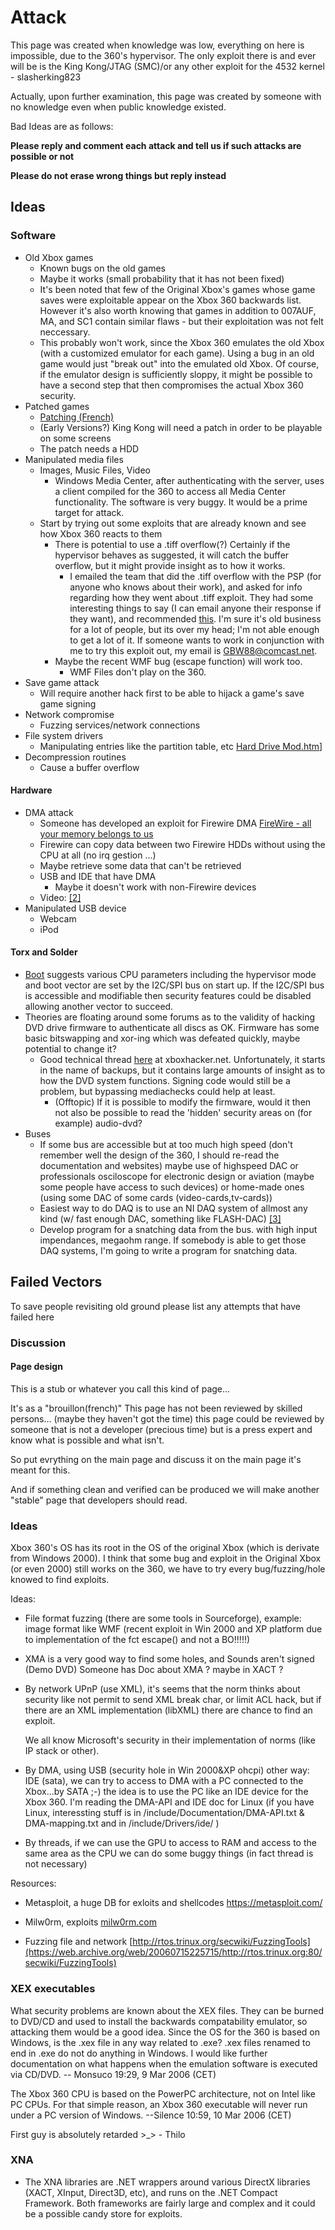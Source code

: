 # Attack

This page was created when knowledge was low, everything on here is
impossible, due to the 360's hypervisor. The only exploit there is and
ever will be is the King Kong/JTAG (SMC)/or any other exploit for the
4532 kernel - slasherking823

Actually, upon further examination, this page was created by someone
with no knowledge even when public knowledge existed.

Bad Ideas are as follows:

**Please reply and comment each attack and tell us if such attacks are possible or not**

**Please do not erase wrong things but reply instead**


## Ideas

### Software

  - Old Xbox games
      - Known bugs on the old games
      - Maybe it works (small probability that it has not been fixed)
      - It's been noted that few of the Original Xbox's games whose game saves were
        exploitable appear on the Xbox 360 backwards list. However it's also
        worth knowing that games in addition to 007AUF, MA, and SC1
        contain similar flaws - but their exploitation was not felt
        neccessary.
      - This probably won't work, since the Xbox 360 emulates the old
        Xbox (with a customized emulator for each game). Using
        a bug in an old game would just "break out" into the emulated
        old Xbox. Of course, if the emulator design is sufficiently
        sloppy, it might be possible to have a second step that then
        compromises the actual Xbox 360 security.
  - Patched games
      - [Patching (French)](https://web.archive.org/web/20100201124753/http://www.presence-pc.com/actualite/kong-ubi-13474/)
      - (Early Versions?) King Kong will need a patch in order to be playable on some screens
      - The patch needs a HDD
  - Manipulated media files
      - Images, Music Files, Video
          - Windows Media Center, after authenticating with the server,
            uses a client compiled for the 360 to access all Media
            Center functionality. The software is very buggy. It would be a
            prime target for attack.
      - Start by trying out some exploits that are already known and see
        how Xbox 360 reacts to them
          - There is potential to use a .tiff overflow(?) Certainly if
            the hypervisor behaves as suggested, it will catch the
            buffer overflow, but it might provide insight as to how it
            works.
              - I emailed the team that did the .tiff overflow with the
                PSP (for anyone who knows about their work), and asked
                for info regarding how they went about .tiff exploit.
                They had some interesting things to say (I can email
                anyone their response if they want), and recommended
                [this](http://www-cse.ucsd.edu/classes/sp05/cse127/Smash.htm).
                I'm sure it's old business for a lot of people, but its
                over my head; I'm not able enough to get a lot of it. If
                someone wants to work in conjunction with me to try this
                exploit out, my email is GBW88@comcast.net.
          - Maybe the recent WMF bug (escape function) will work too.
              - WMF Files don't play on the 360.
  - Save game attack
      - Will require another hack first to be able to hijack a game's
        save game signing
  - Network compromise
      - Fuzzing services/network connections
  - File system drivers
      - Manipulating entries like the partition table, etc [Hard Drive Mod.htm](https://web.archive.org/web/20141105161019/http://llamma.com:80/xbox360/mods/USB%20Hard%20Drive%20Mod.htm)]
  - Decompression routines
      - Cause a buffer overflow

#### Hardware

  - DMA attack
      - Someone has developed an exploit for Firewire DMA [FireWire - all your memory belongs to us](https://web.archive.org/web/20130216101933/http://md.hudora.de/presentations#firewire-cansecwest)
      - Firewire can copy data between two Firewire HDDs without using
        the CPU at all (no irq gestion ...)
      - Maybe retrieve some data that can't be retrieved
      - USB and IDE that have DMA
          - Maybe it doesn't work with non-Firewire devices
      - Video: [\[2\]](https://web.archive.org/web/20060427215314/http://lufgi4.informatik.rwth-aachen.de/movies/)
  - Manipulated USB
    device
      - Webcam
      - iPod

#### Torx and Solder

  - [Boot](http://www.free60.org/index.php5?title=Boot&action=edit&redlink=1)
    suggests various CPU parameters including the hypervisor mode and boot
    vector are set by the I2C/SPI bus on start up. If the I2C/SPI bus is
    accessible and modifiable then security features could be disabled
    allowing another vector to succeed.
  - Theories are floating around some forums as to the validity of
    hacking DVD drive firmware to authenticate all discs as OK. Firmware
    has some basic bitswapping and xor-ing which was defeated quickly,
    maybe potential to change it?
      - Good technical thread
        [here](https://web.archive.org/web/20060820135835/http://www.xboxhacker.net:80/forums/index.php?topic=76.0) at
        xboxhacker.net. Unfortunately, it starts in the name of backups,
        but it contains large amounts of insight as to how the DVD
        system functions. Signing code would still be a problem, but
        bypassing mediachecks could help at least.
          - (Offtopic) If it is possible to modify the firmware, would
            it then not also be possible to read the 'hidden' security
            areas on (for example) audio-dvd?
  - Buses
      - If some bus are accessible but at too much high speed (don't
        remember well the design of the 360, I should re-read the
        documentation and websites) maybe use of highspeed DAC or
        professionals osciloscope for electronic design or
        aviation (maybe some people have access to such devices) or
        home-made ones (using some DAC  of some
        cards (video-cards,tv-cards))
      - Easiest way to do DAQ is to use an NI DAQ system of allmost any
        kind (w/ fast enough DAC, something like FLASH-DAC) [[3]](http://www.ni.com/dataacquisition/)
      - Develop program for a snatching data from the bus. with high
        input impendances, megaohm range. If somebody is able to get
        those DAQ systems, I'm going to write a program for snatching
        data.

## Failed Vectors

To save people revisiting old ground please list any attempts that have
failed here

### Discussion

#### Page design

This is a stub or whatever you call this kind of page...

It's as a "brouillon(french)"
This page has not been reviewed by skilled persons... (maybe they haven't
got the time) this page could be reviewed by someone that is not a
developer (precious time) but is a press expert and know what is possible
and what isn't.

So put evrything on the main page and discuss it on the main page it's
meant for this.

And if something clean and verified can be produced we will make another
"stable" page that developers should read.

### Ideas 

Xbox 360's OS has its root in the OS of the original Xbox (which is
derivate from Windows 2000). I think that some bug and exploit in the Original Xbox
(or even 2000) still works on the 360, we have to try every
bug/fuzzing/hole knowed to find exploits.

Ideas:

- File format fuzzing (there are some tools in Sourceforge), example:
  image format like WMF (recent exploit in Win 2000 and XP platform due
  to implementation of the fct escape() and not a BO!!!!!)

- XMA is a very good way to find some holes, and Sounds aren't signed
  (Demo DVD) Someone has Doc about XMA ? maybe in XACT ?

- By network UPnP (use XML), it's seems that the norm thinks about
  security like not permit to send XML break char, or limit ACL hack, but
  if there are an XML implementation (libXML) there are chance to find an
  exploit.

  We all know Microsoft's security in their implementation of norms (like
  IP stack or other).

- By DMA, using USB (security hole in Win 2000\&XP ohcpi) other way:
  IDE (sata), we can try to access to DMA with a PC connected to the
  Xbox...by SATA ;-) the idea is to use the PC like an IDE device for the
  Xbox 360. I'm reading the DMA-API and IDE doc for Linux (if you have
  Linux, interessting stuff is in /include/Documentation/DMA-API.txt &
  DMA-mapping.txt and in /include/Drivers/ide/ )

- By threads, if we can use the GPU to access to RAM and access to the
  same area as the CPU we can do some buggy things (in fact thread is not
  necessary)

Resources:

- Metasploit, a huge DB for exloits and shellcodes <https://metasploit.com/>

- Milw0rm, exploits [milw0rm.com](https://web.archive.org/web/20100528133654/http://www.milw0rm.com/)

- Fuzzing file and network [http://rtos.trinux.org/secwiki/FuzzingTools](https://web.archive.org/web/20060715225715/http://rtos.trinux.org:80/secwiki/FuzzingTools)

### XEX executables

What security problems are known about the XEX files. They can be burned
to DVD/CD and used to install the backwards compatability emulator, so
attacking them would be a good idea. Since the OS for the 360 is based
on Windows, is the .xex file in any way related to .exe? .xex files
renamed to end in .exe do not do anything in Windows. I would like
further documentation on what happens when the emulation software is
executed via CD/DVD. -- Monsuco 19:29, 9 Mar 2006 (CET)

The Xbox 360 CPU is based on the PowerPC architecture, not on Intel like
PC CPUs. For that simple reason, an Xbox 360 executable will never run
under a PC version of Windows. --Silence 10:59, 10 Mar 2006 (CET)

First guy is absolutely retarded \>_\> - Thilo

### XNA

- The XNA libraries are .NET wrappers around various DirectX libraries
  (XACT, XInput, Direct3D, etc), and runs on the .NET Compact Framework.
  Both frameworks are fairly large and complex and it could be a possible
  candy store for exploits.


